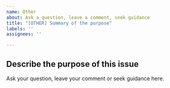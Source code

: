 ```yaml
---
name: Other
about: Ask a question, leave a comment, seek guidance
title: "[OTHER] Summary of the purpose"
labels: ''
assignees: ''

---
```


## Describe the purpose of this issue
Ask your question, leave your comment or seek guidance here.
